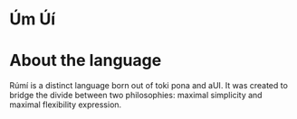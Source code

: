 # Úm Úí
# About the language

Rúmí is a distinct language born out of toki pona and aUI. It was created to bridge the divide between two philosophies: maximal simplicity and maximal flexibility expression. 
